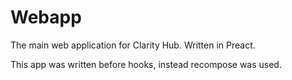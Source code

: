 # Webapp

The main web application for Clarity Hub. Written in Preact.

This app was written before hooks, instead recompose was used.